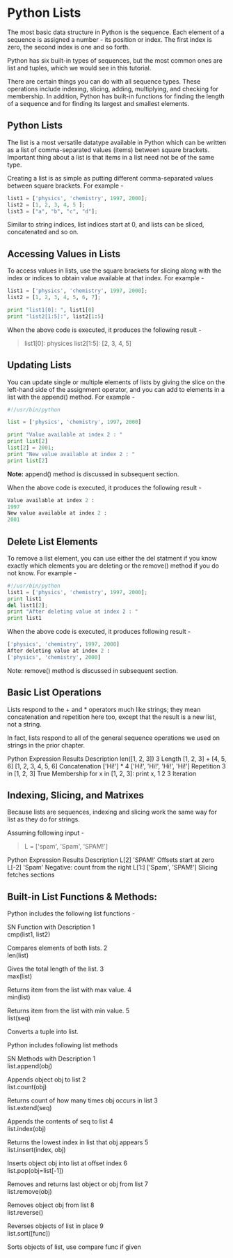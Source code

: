 # Python Lists

The most basic data structure in Python is the sequence. Each element of a sequence is assigned a number - its position or index. The first index is zero, the second index is one and so forth.

Python has six built-in types of sequences, but the most common ones are list and tuples, which we would see in this tutorial.

There are certain things you can do with all sequence types. These operations include indexing, slicing, adding, multiplying, and checking for membership. In addition, Python has built-in functions for finding the length of a sequence and for finding its largest and smallest elements.

## Python Lists

The list is a most versatile datatype available in Python which can be written as a list of comma-separated values (items) between square brackets. Important thing about a list is that items in a list need not be of the same type.

Creating a list is as simple as putting different comma-separated values between square brackets. For example - 

```python
list1 = ['physics', 'chemistry', 1997, 2000];
list2 = [1, 2, 3, 4, 5 ];
list3 = ["a", "b", "c", "d"];
```

Similar to string indices, list indices start at 0, and lists can be sliced, concatenated and so on.

## Accessing Values in Lists

To access values in lists, use the square brackets for slicing along with the index or indices to obtain value available at that index. For example -

```python
list1 = ['physics', 'chemistry', 1997, 2000];
list2 = [1, 2, 3, 4, 5, 6, 7];

print "list1[0]: ", list1[0]
print "list2[1:5]:", list2[1:5]
```

When the above code is executed, it produces the following result -

> list1[0]: physices
  list2[1:5]: [2, 3, 4, 5]

## Updating Lists

You can update single or multiple elements of lists by giving the slice on the left-hand side of the assignment operator, and you can add to elements in a list with the append() method. For example -

```python 
#!/usr/bin/python

list = ['physics', 'chemistry', 1997, 2000]

print "Value available at index 2 : "
print list[2]
list[2] = 2001;
print "New value available at index 2 : "
print list[2]
```

**Note:** append() method is discussed in subsequent section.

When the above code is executed, it produces the following result - 

```python
Value available at index 2 :
1997
New value available at index 2 :
2001
```

## Delete List Elements

To remove a list element, you can use either the del statment if you know exactly which elements you are deleting or the remove() method if you do not know. For example -

```python
#!/usr/bin/python
list1 = ['physics', 'chemistry', 1997, 2000];
print list1
del list1[2];
print "After deleting value at index 2 : "
print list1
```

When the above code is executed, it produces following result - 

```python
['physics', 'chemistry', 1997, 2000]
After deleting value at index 2 :
['physics', 'chemistry', 2000]
```

Note: remove() method is discussed in subsequent section.

## Basic List Operations

Lists respond to the + and * operators much like strings; they mean concatenation and repetition here too, except that the result is a new list, not a string.

In fact, lists respond to all of the general sequence operations we used on strings in the prior chapter.

Python Expression	Results	Description
len([1, 2, 3])	3	Length
[1, 2, 3] + [4, 5, 6]	[1, 2, 3, 4, 5, 6]	Concatenation
['Hi!'] * 4	['Hi!', 'Hi!', 'Hi!', 'Hi!']	Repetition
3 in [1, 2, 3]	True	Membership
for x in [1, 2, 3]: print x,	1 2 3	Iteration

## Indexing, Slicing, and Matrixes

Because lists are sequences, indexing and slicing work the same way for list as they do for strings.

Assuming following input -

> L = ['spam', 'Spam', 'SPAM!']

Python Expression	Results	Description
L[2]	'SPAM!'	Offsets start at zero
L[-2]	'Spam'	Negative: count from the right
L[1:]	['Spam', 'SPAM!']	Slicing fetches sections

## Built-in List Functions & Methods:
Python includes the following list functions -

SN	Function with Description
1	
cmp(list1, list2)

Compares elements of both lists.
2	
len(list)

Gives the total length of the list.
3	
max(list)

Returns item from the list with max value.
4	
min(list)

Returns item from the list with min value.
5	
list(seq)

Converts a tuple into list.

Python includes following list methods

SN	Methods with Description
1	
list.append(obj)

Appends object obj to list
2	
list.count(obj)

Returns count of how many times obj occurs in list
3	
list.extend(seq)

Appends the contents of seq to list
4	
list.index(obj)

Returns the lowest index in list that obj appears
5	
list.insert(index, obj)

Inserts object obj into list at offset index
6	
list.pop(obj=list[-1])

Removes and returns last object or obj from list
7	
list.remove(obj)

Removes object obj from list
8	
list.reverse()

Reverses objects of list in place
9	
list.sort([func])

Sorts objects of list, use compare func if given